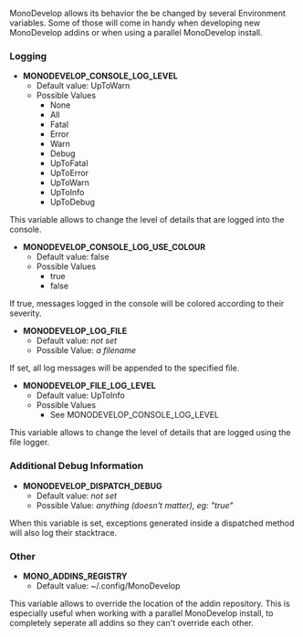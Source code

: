 MonoDevelop allows its behavior the be changed by several Environment variables. Some of those will come in handy when developing new MonoDevelop addins or when using a parallel MonoDevelop install.

### Logging

-   **MONODEVELOP\_CONSOLE\_LOG\_LEVEL**
    -   Default value: UpToWarn
    -   Possible Values
        -   None
        -   All
        -   Fatal
        -   Error
        -   Warn
        -   Debug
        -   UpToFatal
        -   UpToError
        -   UpToWarn
        -   UpToInfo
        -   UpToDebug

This variable allows to change the level of details that are logged into the console.

-   **MONODEVELOP\_CONSOLE\_LOG\_USE\_COLOUR**
    -   Default value: false
    -   Possible Values
        -   true
        -   false

If true, messages logged in the console will be colored according to their severity.

-   **MONODEVELOP\_LOG\_FILE**
    -   Default value: *not set*
    -   Possible Value: *a filename*

If set, all log messages will be appended to the specified file.

-   **MONODEVELOP\_FILE\_LOG\_LEVEL**
    -   Default value: UpToInfo
    -   Possible Values
        -   See MONODEVELOP\_CONSOLE\_LOG\_LEVEL

This variable allows to change the level of details that are logged using the file logger.

### Additional Debug Information

-   **MONODEVELOP\_DISPATCH\_DEBUG**
    -   Default value: *not set*
    -   Possible Value: *anything (doesn't matter), eg: "true"*

When this variable is set, exceptions generated inside a dispatched method will also log their stacktrace.

### Other

-   **MONO\_ADDINS\_REGISTRY**
    -   Default value: ~/.config/MonoDevelop

This variable allows to override the location of the addin repository. This is especially useful when working with a parallel MonoDevelop install, to completely seperate all addins so they can't override each other.
